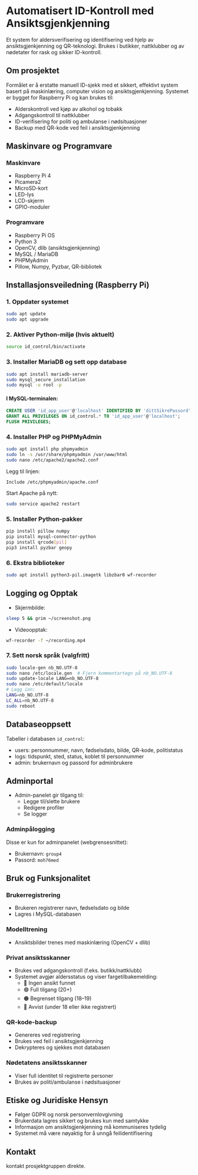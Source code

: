 
# Automatisert ID-Kontroll med Ansiktsgjenkjenning

Et system for aldersverifisering og identifisering ved hjelp av ansiktsgjenkjenning og QR-teknologi. Brukes i butikker, nattklubber og av nødetater for rask og sikker ID-kontroll.

## Om prosjektet

Formålet er å erstatte manuell ID-sjekk med et sikkert, effektivt system basert på maskinlæring, computer vision og ansiktsgjenkjenning. Systemet er bygget for Raspberry Pi og kan brukes til:

- Alderskontroll ved kjøp av alkohol og tobakk
- Adgangskontroll til nattklubber
- ID-verifisering for politi og ambulanse i nødsituasjoner
- Backup med QR-kode ved feil i ansiktsgjenkjenning

## Maskinvare og Programvare

### Maskinvare
- Raspberry Pi 4
- Picamera2
- MicroSD-kort
- LED-lys
- LCD-skjerm
- GPIO-moduler

### Programvare
- Raspberry Pi OS
- Python 3
- OpenCV, dlib (ansiktsgjenkjenning)
- MySQL / MariaDB
- PHPMyAdmin
- Pillow, Numpy, Pyzbar, QR-bibliotek

## Installasjonsveiledning (Raspberry Pi)

### 1. Oppdater systemet
```bash
sudo apt update
sudo apt upgrade
```

### 2. Aktiver Python-miljø (hvis aktuelt)
```bash
source id_control/bin/activate
```

### 3. Installer MariaDB og sett opp database
```bash
sudo apt install mariadb-server
sudo mysql_secure_installation
sudo mysql -u root -p
```

#### I MySQL-terminalen:
```sql
CREATE USER 'id_app_user'@'localhost' IDENTIFIED BY 'dittSikrePassord';
GRANT ALL PRIVILEGES ON id_control.* TO 'id_app_user'@'localhost';
FLUSH PRIVILEGES;
```

### 4. Installer PHP og PHPMyAdmin
```bash
sudo apt install php phpmyadmin
sudo ln -s /usr/share/phpmyadmin /var/www/html
sudo nano /etc/apache2/apache2.conf
```
Legg til linjen:
```
Include /etc/phpmyadmin/apache.conf
```
Start Apache på nytt:
```bash
sudo service apache2 restart
```

### 5. Installer Python-pakker
```bash
pip install pillow numpy
pip install mysql-connector-python
pip install qrcode[pil]
pip3 install pyzbar geopy
```

### 6. Ekstra biblioteker
```bash
sudo apt install python3-pil.imagetk libzbar0 wf-recorder
```
## Logging og Opptak

- Skjermbilde:
```bash
sleep 5 && grim ~/screenshot.png
```
- Videoopptak:
```bash
wf-recorder -f ~/recording.mp4
```

### 7. Sett norsk språk (valgfritt)
```bash
sudo locale-gen nb_NO.UTF-8
sudo nano /etc/locale.gen  # Fjern kommentartegn på nb_NO.UTF-8
sudo update-locale LANG=nb_NO.UTF-8
sudo nano /etc/default/locale
# Legg inn:
LANG=nb_NO.UTF-8
LC_ALL=nb_NO.UTF-8
sudo reboot
```

## Databaseoppsett

Tabeller i databasen `id_control`:

- users: personnummer, navn, fødselsdato, bilde, QR-kode, politistatus
- logs: tidspunkt, sted, status, koblet til personnummer
- admin: brukernavn og passord for adminbrukere

## Adminportal

- Admin-panelet gir tilgang til:
  - Legge til/slette brukere
  - Redigere profiler
  - Se logger

### Adminpålogging
Disse er kun for adminpanelet (webgrensesnittet):
- Brukernavn: `group4`
- Passord: `moh76med`

## Bruk og Funksjonalitet

### Brukerregistrering
- Brukeren registrerer navn, fødselsdato og bilde
- Lagres i MySQL-databasen

### Modelltrening
- Ansiktsbilder trenes med maskinlæring (OpenCV + dlib)

### Privat ansiktsskanner
- Brukes ved adgangskontroll (f.eks. butikk/nattklubb)
- Systemet avgjør aldersstatus og viser fargetilbakemelding:
  - 🔵 Ingen ansikt funnet
  - 🟢 Full tilgang (20+)
  - 🟠 Begrenset tilgang (18–19)
  - 🔴 Avvist (under 18 eller ikke registrert)

### QR-kode-backup
- Genereres ved registrering
- Brukes ved feil i ansiktsgjenkjenning
- Dekrypteres og sjekkes mot databasen

### Nødetatens ansiktsskanner
- Viser full identitet til registrerte personer
- Brukes av politi/ambulanse i nødsituasjoner



## Etiske og Juridiske Hensyn

- Følger GDPR og norsk personvernlovgivning
- Brukerdata lagres sikkert og brukes kun med samtykke
- Informasjon om ansiktsgjenkjenning må kommuniseres tydelig
- Systemet må være nøyaktig for å unngå feilidentifisering

## Kontakt

kontakt prosjektgruppen direkte.
